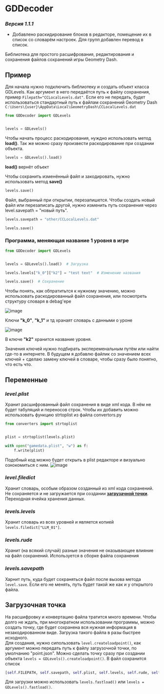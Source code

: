 # GDDecoder

### *Версия 1.1.1*

- Добавлено раскидирование блоков в редакторе, помещение их в список со словарём настроек. Для групп добавлен перевод в список.

Библиотека для простого расшифрования, редактирования и сохранения файлов сохранений игры Geometry Dash.

## Пример
Для начала нужно подключить библиотеку и создать объект класса GDLevels. Как аргумент в него передаётся путь к файлу сохранения, пример ```Filepath="CCLocalLevels.dat"```. Если его не передать, будет использоваться стандартный путь к файлам сохранений Geometry Dash ```C:\Users\{user}\AppData\Local\GeometryDash\CCLocalLevels.dat```
```python
from GDDecoder import GDLevels


levels = GDLevels()
```

Чтобы начать процесс раскодирования, нуждно использовать метод **load()**. Так же можно сразу произвести раскодирование при создании объекта.
```python
levels = GDLevels().load()
```
**load()** вернёт объект

Чтобы сохранить изменённый файл и закодировать, нужно использовать метод **save()**
```python
levels.save()
```
Файл, выбранный при открытии, перезапишется. Чтобы создать новый файл или перезаписать другой, нужно изменить путь сохранения через level.savepath = "новый путь".
```python
levels.savepath = "other/CCLocalLevels.dat"

levels.save()
```
### Программа, меняющая название 1 уровня в игре

```python
from GDDecoder import GDLevels


levels = GDLevels().load()  # Загрузка

levels.levels["k_0"]["k2"] = "test text"  # Изменение названия

levels.save()  # Сохранение
```

Чтобы понять, как обпратитьтся к нужному значению, можно использовать раскодированный файл сохранения, или посмотреть структуру словаря в debag'ере<br>

![image](https://user-images.githubusercontent.com/58140098/114270215-5f6f3580-9a35-11eb-8b8a-b6803d03cdbe.png)

Ключи **"k_0"**, **"k_1"** и тд хранаят словарь с данными о уроне<br>

![image](https://user-images.githubusercontent.com/58140098/114270272-a4936780-9a35-11eb-8a7d-693297e9b82e.png)

В ключе **"k2"** хранится название уровня.

Значения ключей нужно подбирать экспеременальным путём или найти где-то в интернете. В будущем я добавлю файлик со значением всех ключей + сделаю замену ключей в словаре, чтобы сразу было понятно, что есть что.

## Переменные

### ***level.plist***
Хранит расшифрованный файл сохранения в виде xml кода. В нём не будет табуляций и переносов строк. Чтобы их добавить можно использовать функцию strtoplist из файла convertors.py
```python
from converters import strtoplist


plist = strtoplist(levels.plist)

with open("gamedata.plist", "w") as f:
    f.write(plist)
```
Подобный код можно будет открыть в plist редакторе и визуально ознокомиться с ним.
![image](https://user-images.githubusercontent.com/58140098/114268168-f635f500-9a29-11eb-9794-669b8985c703.png)

### ***level.filedict***
Хранит словарь, особым образом созданный из xml кода сохранений. Не сохраняется и не загружается при создании [**загрузачной точки**](https://github.com/NodusLorden/GDDecoder/blob/main/README.md#%D0%B7%D0%B0%D0%B3%D1%80%D1%83%D0%B7%D0%BE%D1%87%D0%BD%D0%B0%D1%8F-%D1%82%D0%BE%D1%87%D0%BA%D0%B0). Переходная ячейка хранения данных.

### ***levels.levels***
Хранит словарь из всех уровней и является копией ```levels.filedict["LLM_01"]```.

### ***levels.rude***
Хранит (на всякий случай) разные значения не оказывающее влияние на файл сохранений. Используется в сборке файла сохранения

### ***levels.savepath***
Харнит путь, куда будет сохраняться файл после вызова метода ```level.save```. Если его не менять, путь будет такой же как и у открытого файла.

## Загрузочная точка
На расшифровку и конвертацию файла тратится много времени. Чтобы долго не ждать, при многократном использовании программы, можно создать точку, где будет сохранена вся нужная информация в незакодированном виде. Загрузка такого файла в разы быстрее исходного.<br>
Для создания, нужно сипользовать ```level.createloadpoint()```, как аргумент можно передать путь к файлу загрузочной точки, по умолчанию "point.json". Можно сделать точку сразу при создании объекта ```levels = GDLevels().createloadpoint()```. В файл сохранится список
```python
[self.FILEPATH, self.savepath, self.plist, self.levels, self.rude, self.convertkey]
``` 
Для загрузки можно использовать ```levels.fastload()``` или ```levels = GDLevels().fastload()```.
